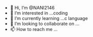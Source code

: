 - 👋 Hi, I’m @NANI2146
- 👀 I’m interested in ...coding
- 🌱 I’m currently learning ...c language
- 💞️ I’m looking to collaborate on ...
- 📫 How to reach me ...

<!---
NANI2146/NANI2146 is a ✨ special ✨ repository because its `README.md` (this file) appears on your GitHub profile.
You can click the Preview link to take a look at your changes.
--->
